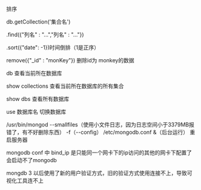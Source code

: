 排序

db.getCollection('集合名')

.find({"列名" : "...","列名" : "..."})

.sort({"date": -1})时间倒排（1是正序）

remove({"_id" : "monKey"}) 删除id为 monkey的数据

db 查看当前所在数据库

show collections 查看当前所在数据库的所有集合

show dbs 查看所有数据库

use 数据库名  切换数据库

/usr/bin/mongod --smallfiles（使用小文件日志，因为日志空间小于3379MB报错了，有不好删除东西） -f（--config） /etc/mongodb.conf &（后台运行） 重启服务器



mongodb conf 中 bind_ip 是只能同一个网卡下的ip访问的其他的网卡下配置了会启动不了mongodb

mongdb 3 以后使用了新的用户验证方式，旧的验证方式使用连接不上，导致可视化工具连不上